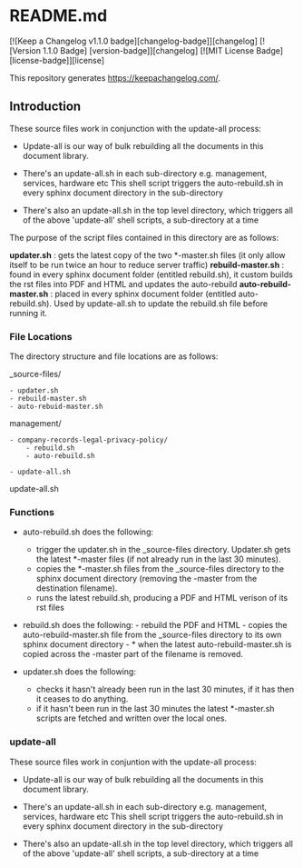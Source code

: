 # README.md

[![Keep a Changelog v1.1.0 badge][changelog-badge]][changelog] [![Version 1.1.0 Badge]
[version-badge]][changelog] [![MIT License Badge][license-badge]][license]

This repository generates https://keepachangelog.com/.

## Introduction

These source files work in conjunction with the update-all process:

- Update-all is our way of bulk rebuilding all the documents in this document library.

- There's an update-all.sh in each sub-directory e.g. management, services, hardware etc
  This shell script triggers the auto-rebuild.sh in every sphinx document directory in the sub-directory

- There's also an update-all.sh in the top level directory, which triggers all of the above 'update-all' shell scripts, a sub-directory at a time


The purpose of the script files contained in this directory are as follows:

**updater.sh** : gets the latest copy of the two *-master.sh files (it only allow itself to be run twice an hour to reduce server traffic)
**rebuild-master.sh** : found in every sphinx document folder (entitled rebuild.sh), it custom builds the rst files into PDF and HTML and updates the auto-rebuild
**auto-rebuild-master.sh** : placed in every sphinx document folder (entitled auto-rebuild.sh). Used by update-all.sh to update the rebuild.sh file before running it.


### File Locations

The directory structure and file locations are as follows:

  _source-files/

	- updater.sh
	- rebuild-master.sh
	- auto-rebuid-master.sh

  management/

	- company-records-legal-privacy-policy/
		- rebuild.sh
		- auto-rebuild.sh

	- update-all.sh

  update-all.sh


### Functions

* auto-rebuild.sh does the following:
	- trigger the updater.sh in the _source-files directory. Updater.sh gets the latest *-master files (if not already run in the last 30 minutes).
	- copies the *-master.sh files from the _source-files directory to the sphinx document directory (removing the -master from the destination filename).
	- runs the latest rebuild.sh, producing a PDF and HTML verison of its rst files

* rebuild.sh does the following:
        - rebuild the PDF and HTML
        - copies the auto-rebuild-master.sh file from the _source-files directory to its own sphinx document directory
        - * when the latest auto-rebuild-master.sh is copied across the -master part of the filename is removed.


* updater.sh does the following:
	- checks it hasn't already been run in the last 30 minutes, if it has then it ceases to do anything.
	- if it hasn't been run in the last 30 minutes the latest *-master.sh scripts are fetched and written over the local ones.


### update-all

These source files work in conjuntion with the update-all process:

- Update-all is our way of bulk rebuilding all the documents in this document library.

- There's an update-all.sh in each sub-directory e.g. management, services, hardware etc
  This shell script triggers the auto-rebuild.sh in every sphinx document directory in the sub-directory

- There's also an update-all.sh in the top level directory, which triggers all of the above 'update-all' shell scripts, a sub-directory at a time
